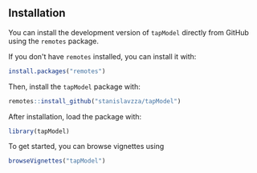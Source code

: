 ## Installation

You can install the development version of `tapModel` directly from GitHub using the `remotes` package. 

If you don't have `remotes` installed, you can install it with:

```r
install.packages("remotes")
```

Then, install the `tapModel` package with:

```r
remotes::install_github("stanislavzza/tapModel")
```

After installation, load the package with:

```r
library(tapModel)
```
To get started, you can browse vignettes using

```r
browseVignettes("tapModel")
```
